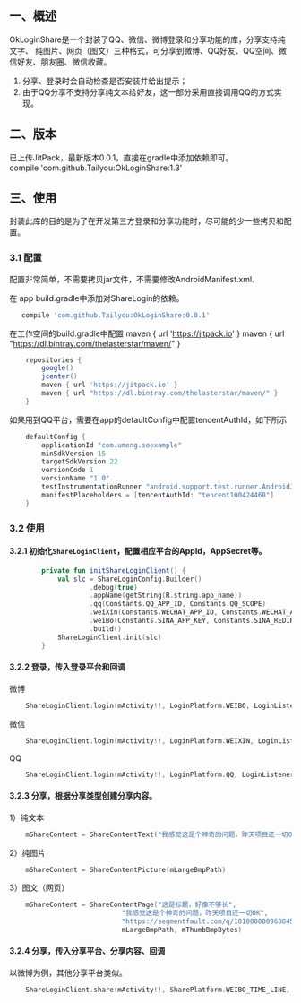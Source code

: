 ## 一、概述

OkLoginShare是一个封装了QQ、微信、微博登录和分享功能的库，分享支持纯文字、
纯图片、网页（图文）三种格式，可分享到微博、QQ好友、QQ空间、微信好友、朋友圈、微信收藏。

1. 分享、登录时会自动检查是否安装并给出提示；
2. 由于QQ分享不支持分享纯文本给好友，这一部分采用直接调用QQ的方式实现。

## 二、版本

已上传JitPack，最新版本0.0.1，直接在gradle中添加依赖即可。  
compile 'com.github.Tailyou:OkLoginShare:1.3'

## 三、使用

封装此库的目的是为了在开发第三方登录和分享功能时，尽可能的少一些拷贝和配置。  

### 3.1 配置

配置非常简单，不需要拷贝jar文件，不需要修改AndroidManifest.xml.  

在 app build.gradle中添加对ShareLogin的依赖。

```groovy
   compile 'com.github.Tailyou:OkLoginShare:0.0.1'
```

在工作空间的build.gradle中配置 maven { url 'https://jitpack.io' }
                             maven { url "https://dl.bintray.com/thelasterstar/maven/" }

```groovy
    repositories {
        google()
        jcenter()
        maven { url 'https://jitpack.io' }
        maven { url "https://dl.bintray.com/thelasterstar/maven/" }
    }
```

如果用到QQ平台，需要在app的defaultConfig中配置tencentAuthId，如下所示
```groovy
    defaultConfig {
        applicationId "com.umeng.soexample"
        minSdkVersion 15
        targetSdkVersion 22
        versionCode 1
        versionName "1.0"
        testInstrumentationRunner "android.support.test.runner.AndroidJUnitRunner"
        manifestPlaceholders = [tencentAuthId: "tencent100424468"]
    }
```

### 3.2 使用

#### 3.2.1 初始化`ShareLoginClient`，配置相应平台的AppId，AppSecret等。

```kotlin
        private fun initShareLoginClient() {
            val slc = ShareLoginConfig.Builder()
                    .debug(true)
                    .appName(getString(R.string.app_name))
                    .qq(Constants.QQ_APP_ID, Constants.QQ_SCOPE)
                    .weiXin(Constants.WECHAT_APP_ID, Constants.WECHAT_APP_SECRET)
                    .weiBo(Constants.SINA_APP_KEY, Constants.SINA_REDIRECT_URL, Constants.SINA_SCOPE)
                    .build()
            ShareLoginClient.init(slc)
        }
```

#### 3.2.2 登录，传入登录平台和回调

微博
```kotlin
    ShareLoginClient.login(mActivity!!, LoginPlatform.WEIBO, LoginListener(mActivity!!, LoginPlatform.WEIBO))
```
微信
```kotlin
    ShareLoginClient.login(mActivity!!, LoginPlatform.WEIXIN, LoginListener(mActivity!!, LoginPlatform.WEIXIN))
```
QQ
```kotlin
    ShareLoginClient.login(mActivity!!, LoginPlatform.QQ, LoginListener(mActivity!!, LoginPlatform.QQ))
```

#### 3.2.3 分享，根据分享类型创建分享内容。  

1）纯文本
```kotlin
    mShareContent = ShareContentText("我感觉这是个神奇的问题，昨天项目还一切OK")
```
2）纯图片
```kotlin
    mShareContent = ShareContentPicture(mLargeBmpPath)
```
3）图文（网页）
```kotlin
    mShareContent = ShareContentPage("这是标题，好像不够长",
                            "我感觉这是个神奇的问题，昨天项目还一切OK",
                            "https://segmentfault.com/q/1010000009688458",
                            mLargeBmpPath, mThumbBmpBytes)
```
            
#### 3.2.4 分享，传入分享平台、分享内容、回调

以微博为例，其他分享平台类似。
```kotlin
    ShareLoginClient.share(mActivity!!, SharePlatform.WEIBO_TIME_LINE, mShareContent!!, ShareListener(mActivity!!))
```
